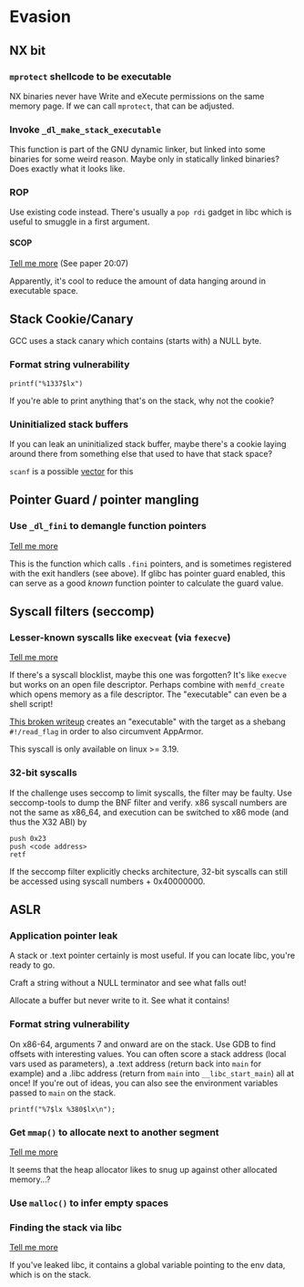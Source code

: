 # Evasion

## NX bit

### `mprotect` shellcode to be executable

NX binaries never have Write and eXecute permissions on the same memory page. If we can call `mprotect`, that can be adjusted.

### Invoke `_dl_make_stack_executable`

This function is part of the GNU dynamic linker, but linked into some binaries for some weird reason. Maybe only in statically linked binaries? Does exactly what it looks like.

### ROP

Use existing code instead. There's usually a `pop rdi` gadget in libc which is useful to smuggle in a first argument.

#### SCOP

[Tell me more](https://www.alchemistowl.org/pocorgtfo/pocorgtfo20.pdf) \(See paper 20:07\)

Apparently, it's cool to reduce the amount of data hanging around in executable space.

## Stack Cookie/Canary

GCC uses a stack canary which contains \(starts with\) a NULL byte.

### Format string vulnerability

`printf("%1337$lx")`

If you're able to print anything that's on the stack, why not the cookie?

### Uninitialized stack buffers

If you can leak an uninitialized stack buffer, maybe there's a cookie laying around there from something else that used to have that stack space?

`scanf` is a possible [vector](../general/hints.md#scanf) for this

## Pointer Guard / pointer mangling

### Use `_dl_fini` to demangle function pointers

[Tell me more](https://m101.github.io/binholic/2017/05/20/notes-on-abusing-exit-handlers.html)

This is the function which calls `.fini` pointers, and is sometimes registered with the exit handlers \(see above\). If glibc has pointer guard enabled, this can serve as a good _known_ function pointer to calculate the guard value.

## Syscall filters \(seccomp\)

### Lesser-known syscalls like `execveat` \(via `fexecve`\)

[Tell me more](https://magisterquis.github.io/2018/03/31/in-memory-only-elf-execution.html)

If there's a syscall blocklist, maybe this one was forgotten? It's like `execve` but works on an open file descriptor. Perhaps combine with `memfd_create` which opens memory as a file descriptor. The "executable" can even be a shell script!

[This broken writeup](https://ctftime.org/writeup/17907) creates an "executable" with the target as a shebang `#!/read_flag` in order to also circumvent AppArmor.

This syscall is only available on linux &gt;= 3.19.

### 32-bit syscalls

If the challenge uses seccomp to limit syscalls, the filter may be faulty. Use seccomp-tools to dump the BNF filter and verify. x86 syscall numbers are not the same as x86\_64, and execution can be switched to x86 mode \(and thus the X32 ABI\) by

```text
push 0x23
push <code address>
retf
```

If the seccomp filter explicitly checks architecture, 32-bit syscalls can still be accessed using syscall numbers + 0x40000000.

## ASLR

### Application pointer leak

A stack or .text pointer certainly is most useful. If you can locate libc, you're ready to go.

Craft a string without a NULL terminator and see what falls out!

Allocate a buffer but never write to it. See what it contains!

### Format string vulnerability

On x86-64, arguments 7 and onward are on the stack. Use GDB to find offsets with interesting values. You can often score a stack address \(local vars used as parameters\), a .text address \(return back into `main` for example\) and a .libc address \(return from `main` into `__libc_start_main`\) all at once! If you're out of ideas, you can also see the environment variables passed to `main` on the stack.

```text
printf("%7$lx %380$lx\n");
```

### Get `mmap()` to allocate next to another segment

[Tell me more](https://amritabi0s.wordpress.com/2016/06/11/asis-ctf-quals-2016-b00ks-writeup/)

It seems that the heap allocator likes to snug up against other allocated memory...?

### Use `malloc()` to infer empty spaces

### Finding the stack via libc

[Tell me more](https://0xabe.io/ctf/exploit/2016/04/24/BlazeCTF-dmail.html)

If you've leaked libc, it contains a global variable pointing to the env data, which is on the stack.

